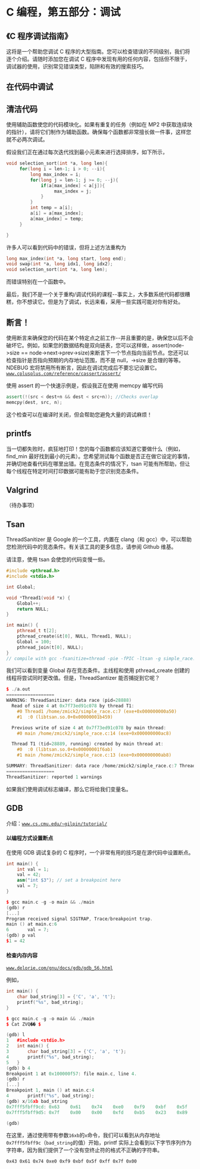 # C 编程，第五部分：调试

## 《C 程序调试指南》

这将是一个帮助您调试 C 程序的大型指南。您可以检查错误的不同级别，我们将逐个介绍。请随时添加您在调试 C 程序中发现有用的任何内容，包括但不限于，调试器的使用，识别常见错误类型，陷阱和有效的搜索技巧。

## 在代码中调试

## 清洁代码

使用辅助函数使您的代码模块化。如果有重复的任务（例如在 MP2 中获取连续块的指针），请将它们制作为辅助函数。确保每个函数都非常擅长做一件事，这样您就不必两次调试。

假设我们正在通过每次迭代找到最小元素来进行选择排序，如下所示，

```cpp
void selection_sort(int *a, long len){
     for(long i = len-1; i > 0; --i){
         long max_index = i;
         for(long j = len-1; j >= 0; --j){
             if(a[max_index] < a[j]){
                  max_index = j;
             }
         }
         int temp = a[i];
         a[i] = a[max_index];
         a[max_index] = temp;
     }

}
```

许多人可以看到代码中的错误，但将上述方法重构为

```cpp
long max_index(int *a, long start, long end);
void swap(int *a, long idx1, long idx2);
void selection_sort(int *a, long len);
```

而错误特别在一个函数中。

最后，我们不是一个关于重构/调试代码的课程--事实上，大多数系统代码都很糟糕，你不想读它。但是为了调试，长远来看，采用一些实践可能对你有好处。

## 断言！

使用断言来确保您的代码在某个特定点之前工作--并且重要的是，确保您以后不会破坏它。例如，如果您的数据结构是双向链表，您可以这样做，assert(node->size == node->next->prev->size)来断言下一个节点指向当前节点。您还可以检查指针是否指向预期的内存地址范围，而不是 null，->size 是合理的等等。NDEBUG 宏将禁用所有断言，因此在调试完成后不要忘记设置它。[`www.cplusplus.com/reference/cassert/assert/`](http://www.cplusplus.com/reference/cassert/assert/)

使用 assert 的一个快速示例是，假设我正在使用 memcpy 编写代码

```cpp
assert(!(src < dest+n && dest < src+n)); //Checks overlap
memcpy(dest, src, n);
```

这个检查可以在编译时关闭，但会帮助您避免大量的调试麻烦！

## printfs

当一切都失败时，疯狂地打印！您的每个函数都应该知道它要做什么（例如，find_min 最好找到最小的元素）。您希望测试每个函数是否正在做它设定的事情，并确切地查看代码在哪里出错。在竞态条件的情况下，tsan 可能有所帮助，但让每个线程在特定时间打印数据可能有助于您识别竞态条件。

## Valgrind

（待办事项）

## Tsan

ThreadSanitizer 是 Google 的一个工具，内置在 clang（和 gcc）中，可以帮助您检测代码中的竞态条件。有关该工具的更多信息，请参阅 Github 维基。

请注意，使用 tsan 会使您的代码变慢一些。

```cpp
#include <pthread.h>
#include <stdio.h>

int Global;

void *Thread1(void *x) {
    Global++;
    return NULL;
}

int main() {
    pthread_t t[2];
    pthread_create(&t[0], NULL, Thread1, NULL);
    Global = 100;
    pthread_join(t[0], NULL);
}
// compile with gcc -fsanitize=thread -pie -fPIC -ltsan -g simple_race.c
```

我们可以看到变量 Global 存在竞态条件。主线程和使用 pthread_create 创建的线程将尝试同时更改值。但是，ThreadSantizer 能否捕捉到它呢？

```cpp
$ ./a.out
==================
WARNING: ThreadSanitizer: data race (pid=28888)
  Read of size 4 at 0x7f73ed91c078 by thread T1:
    #0 Thread1 /home/zmick2/simple_race.c:7 (exe+0x000000000a50)
    #1  :0 (libtsan.so.0+0x00000001b459)

  Previous write of size 4 at 0x7f73ed91c078 by main thread:
    #0 main /home/zmick2/simple_race.c:14 (exe+0x000000000ac8)

  Thread T1 (tid=28889, running) created by main thread at:
    #0  :0 (libtsan.so.0+0x00000001f6ab)
    #1 main /home/zmick2/simple_race.c:13 (exe+0x000000000ab8)

SUMMARY: ThreadSanitizer: data race /home/zmick2/simple_race.c:7 Thread1
==================
ThreadSanitizer: reported 1 warnings 
```

如果我们使用调试标志编译，那么它将给我们变量名。

## GDB

介绍：[`www.cs.cmu.edu/~gilpin/tutorial/`](http://www.cs.cmu.edu/%7Egilpin/tutorial/)

#### 以编程方式设置断点

在使用 GDB 调试复杂的 C 程序时，一个非常有用的技巧是在源代码中设置断点。

```cpp
int main() {
    int val = 1;
    val = 42;
    asm("int $3"); // set a breakpoint here
    val = 7;
}
```

```cpp
$ gcc main.c -g -o main && ./main
(gdb) r
[...]
Program received signal SIGTRAP, Trace/breakpoint trap.
main () at main.c:6
6       val = 7;
(gdb) p val
$1 = 42
```

#### 检查内存内容

[`www.delorie.com/gnu/docs/gdb/gdb_56.html`](http://www.delorie.com/gnu/docs/gdb/gdb_56.html)

例如，

```cpp
int main() {
    char bad_string[3] = {'C', 'a', 't'};
    printf("%s", bad_string);
}
```

```cpp
$ gcc main.c -g -o main && ./main
$ Cat ZVQ�� $
```

```cpp
(gdb) l
1   #include <stdio.h>
2   int main() {
3       char bad_string[3] = {'C', 'a', 't'};
4       printf("%s", bad_string);
5   }
(gdb) b 4
Breakpoint 1 at 0x100000f57: file main.c, line 4.
(gdb) r
[...]
Breakpoint 1, main () at main.c:4
4       printf("%s", bad_string);
(gdb) x/16xb bad_string
0x7fff5fbff9cd: 0x63    0x61    0x74    0xe0    0xf9    0xbf    0x5f    0xff
0x7fff5fbff9d5: 0x7f    0x00    0x00    0xfd    0xb5    0x23    0x89    0xff

(gdb)
```

在这里，通过使用带有参数`16xb`的`x`命令，我们可以看到从内存地址`0x7fff5fbff9c`（`bad_string`的值）开始，printf 实际上会看到以下字节序列作为字符串，因为我们提供了一个没有空终止符的格式不正确的字符串。

`0x43 0x61 0x74 0xe0 0xf9 0xbf 0x5f 0xff 0x7f 0x00`


